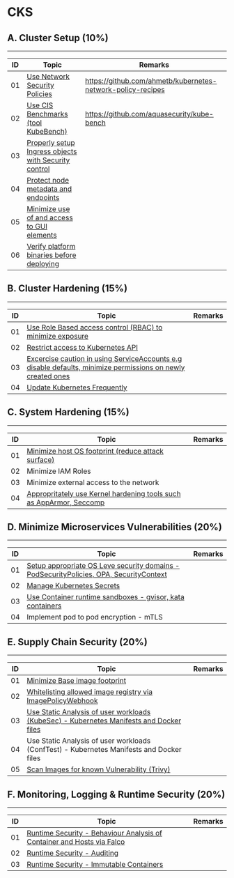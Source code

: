 # CKS

## A. Cluster Setup (10%)
---
| ID | Topic | Remarks |
| ----------- | ----------- | ----------- |
| 01 | [Use Network Security Policies](https://github.com/swarajitroy/CKS/blob/main/cluster_setup/A01_NetworkPolicy.md) |  https://github.com/ahmetb/kubernetes-network-policy-recipes |
| 02 | [Use CIS Benchmarks (tool KubeBench)](https://github.com/swarajitroy/CKS/blob/main/cluster_setup/A02_Kubebench.md) | https://github.com/aquasecurity/kube-bench |
| 03 | [Properly setup Ingress objects with Security control](https://github.com/swarajitroy/CKS/blob/main/cluster_setup/A03_Ingress_Security_Control.md) ||
| 04 | [Protect node metadata and endpoints](https://github.com/swarajitroy/CKS/blob/main/cluster_setup/A04_protect_node_metadata.md)|| 
| 05 | [Minimize use of and access to GUI elements](https://github.com/swarajitroy/CKS/blob/main/cluster_setup/A05_MinimizeGUI.md) ||
| 06 | [Verify platform binaries before deploying](https://github.com/swarajitroy/CKS/blob/main/cluster_setup/A06_VerifyPlatformBinaries.md) ||

## B. Cluster Hardening (15%)
---
| ID | Topic | Remarks |
| ----------- | ----------- | ----------- |
| 01 | [Use Role Based access control (RBAC) to minimize exposure](https://github.com/swarajitroy/CKS/blob/main/cluster_hardening/A01_RBAC.md) |   |
| 02 | [Restrict access to Kubernetes API](https://github.com/swarajitroy/CKS/blob/main/cluster_hardening/A02_RestrictAPIAccess.md) | |
| 03 | [Excercise caution in using ServiceAccounts e.g disable defaults, minimize permissions on newly created ones](https://github.com/swarajitroy/CKS/blob/main/cluster_hardening/A03_ServiceAccountDefaults.md) | |
| 04 | [Update Kubernetes Frequently](https://github.com/swarajitroy/CKS/blob/main/cluster_hardening/A04_UpgradeK8s.md) | |

## C. System Hardening (15%)
---
| ID | Topic | Remarks |
| ----------- | ----------- | ----------- |
| 01 | [Minimize host OS footprint (reduce attack surface)](https://github.com/swarajitroy/CKS/blob/main/system_hardening/A01_ReduceAttackSurface.md)  | |
| 02 | Minimize IAM Roles |   |
| 03 | Minimize external access to the network |   |
| 04 | [Appropritately use Kernel hardening tools such as AppArmor, Seccomp](https://github.com/swarajitroy/CKS/blob/main/system_hardening/A04_Kernel_Hardening_Seccomp_AppArmour.md) |   |

## D. Minimize Microservices Vulnerabilities (20%)
---
| ID | Topic | Remarks |
| ----------- | ----------- | ----------- |
| 01 | [Setup appropriate OS Leve security domains - PodSecurityPolicies, OPA, SecurityContext](https://github.com/swarajitroy/CKS/blob/main/minimize_microservice_vulnerability/A01_SC_PSP_OPA.md) |   |
| 02 | [Manage Kubernetes Secrets](https://github.com/swarajitroy/CKS/blob/main/minimize_microservice_vulnerability/A02_ManageSecrets.md) |   |
| 03 | [Use Container runtime sandboxes - gvisor, kata containers](https://github.com/swarajitroy/CKS/blob/main/minimize_microservice_vulnerability/A03_1_GVisor.md) |   |
| 04 | Implement pod to pod encryption - mTLS |   |

## E. Supply Chain Security (20%)
---
| ID | Topic | Remarks |
| ----------- | ----------- | ----------- |
| 01 | [Minimize Base image footprint](https://github.com/swarajitroy/CKS/blob/main/supply_chain_security/A01_reduce_base_image_footprint.md) |   |
| 02 | [Whitelisting allowed image registry via ImagePolicyWebhook](https://github.com/swarajitroy/CKS/blob/main/supply_chain_security/A02_Whitelisting_Image_Registries.md)|   |
| 03 | [Use Static Analysis of user workloads (KubeSec) - Kubernetes Manifests and Docker files](https://github.com/swarajitroy/CKS/blob/main/supply_chain_security/A04_StaticAnalysis_Kubesec.md) |   |
| 04 | Use Static Analysis of user workloads (ConfTest) - Kubernetes Manifests and Docker files |   |
| 05 | [Scan Images for known Vulnerability (Trivy)](https://github.com/swarajitroy/CKS/blob/main/supply_chain_security/A05_ImageVulnerabilityScan_Trivy.md) |   |

## F. Monitoring, Logging & Runtime Security  (20%)
---
| ID | Topic | Remarks |
| ----------- | ----------- | ----------- |
| 01 | [Runtime Security - Behaviour Analysis of Container and Hosts via Falco](https://github.com/swarajitroy/CKS/blob/main/monitoring_logging_runtime_security/A01_Falco.md) |   |
| 02 | [Runtime Security - Auditing](https://github.com/swarajitroy/CKS/blob/main/monitoring_logging_runtime_security/A02_Audit_Logging.md) ||
| 03 | [Runtime Security - Immutable Containers](https://github.com/swarajitroy/CKS/blob/main/monitoring_logging_runtime_security/A03_ImmutableContainer.md) ||


